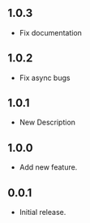 ## 1.0.3

* Fix documentation

## 1.0.2

* Fix async bugs

## 1.0.1

* New Description

## 1.0.0

* Add new feature.


## 0.0.1

* Initial release.


